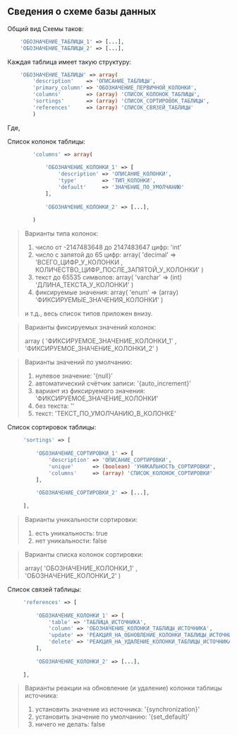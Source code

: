 ## Сведения о схеме базы данных

Общий вид Схемы таков:
```php
    'ОБОЗНАЧЕНИЕ_ТАБЛИЦЫ_1' => [...],
    'ОБОЗНАЧЕНИЕ_ТАБЛИЦЫ_2' => [...],
```

Каждая таблица имеет такую структуру:
```php
    'ОБОЗНАЧЕНИЕ_ТАБЛИЦЫ' => array(
        'description'    => 'ОПИСАНИЕ_ТАБЛИЦЫ',
        'primary_column' => 'ОБОЗНАЧЕНИЕ_ПЕРВИЧНОЙ_КОЛОНКИ',
        'columns'        => (array) 'СПИСОК_КОЛОНОК_ТАБЛИЦЫ',
        'sortings'       => (array) 'СПИСОК_СОРТИРОВОК_ТАБЛИЦЫ',
        'references'     => (array) 'СПИСОК_СВЯЗЕЙ_ТАБЛИЦЫ'
        )
```

Где,

Список колонок таблицы:
```php
        'columns' => array(
        
            'ОБОЗНАЧЕНИЕ_КОЛОНКИ_1' => [
                'description' => 'ОПИСАНИЕ_КОЛОНКИ',
                'type'        => 'ТИП_КОЛОНКИ',
                'default'     => 'ЗНАЧЕНИЕ_ПО_УМОЛЧАНИЮ'
            ],
            
            'ОБОЗНАЧЕНИЕ_КОЛОНКИ_2' => [...],
            
        )
```

> Варианты типа колонок:
>
> 1. число от -2147483648 до 2147483647 цифр: 'int'
> 2. число с запятой до 65 цифр: array( 'decimal' => 'ВСЕГО_ЦИФР_У_КОЛОНКИ , КОЛИЧЕСТВО_ЦИФР_ПОСЛЕ_ЗАПЯТОЙ_У_КОЛОНКИ' )
> 3. текст до 65535 символов: array( 'varchar' => (int) 'ДЛИНА_ТЕКСТА_У_КОЛОНКИ' )
> 4. фиксируемые значения: array( 'enum' => (array) 'ФИКСИРУЕМЫЕ_ЗНАЧЕНИЯ_КОЛОНКИ' )
> 
> и т.д., весь список типов приложен внизу.

> Варианты фиксируемых значений колонок: 
>
> array ( 'ФИКСИРУЕМОЕ_ЗНАЧЕНИЕ_КОЛОНКИ_1' , 'ФИКСИРУЕМОЕ_ЗНАЧЕНИЕ_КОЛОНКИ_2' )

> Варианты значений по умолчанию: 
>
> 1. нулевое значение: '{null}'
> 2. автоматический счётчик записи: '{auto_increment}'
> 3. вариант из фиксируемого значения: 'ФИКСИРУЕМОЕ_ЗНАЧЕНИЕ_КОЛОНКИ'
> 4. без текста: ''
> 5. текст: 'ТЕКСТ_ПО_УМОЛЧАНИЮ_В_КОЛОНКЕ'

Список сортировок таблицы:
```php
     'sortings' => [
     
         'ОБОЗНАЧЕНИЕ_СОРТИРОВКИ_1' => [
             'description' => 'ОПИСАНИЕ_СОРТИРОВКИ',
             'unique'      => (boolean) 'УНИКАЛЬНОСТЬ_СОРТИРОВКИ',
             'columns'     => (array) 'СПИСОК_КОЛОНОК_СОРТИРОВКИ'
         ],
         
         'ОБОЗНАЧЕНИЕ_СОРТИРОВКИ_2' => [...],
         
     ],
```

> Варианты уникальности сортировки: 
>
> 1. есть уникальность: true
> 2. нет уникальности: false

> Варианты списка колонок сортировки: 
>
> array( 'ОБОЗНАЧЕНИЕ_КОЛОНКИ_1' , 'ОБОЗНАЧЕНИЕ_КОЛОНКИ_2' )


Список связей таблицы:
```php
     'references' => [
     
         'ОБОЗНАЧЕНИЕ_КОЛОНКИ_1' => [
             'table' => 'ТАБЛИЦА_ИСТОЧНИКА',
             'column' => 'ОБОЗНАЧЕНИЕ_КОЛОНКИ_ТАБЛИЦЫ_ИСТОЧНИКА',
             'update' => 'РЕАКЦИЯ_НА_ОБНОВЛЕНИЕ_КОЛОНКИ_ТАБЛИЦЫ_ИСТОЧНИКА',
             'delete' => 'РЕАКЦИЯ_НА_УДАЛЕНИЕ_КОЛОНКИ_ТАБЛИЦЫ_ИСТОЧНИКА'
         ],
         
         'ОБОЗНАЧЕНИЕ_КОЛОНКИ_2' => [...],
         
     ],
```

> Варианты реакции на обновление (и удаление) колонки таблицы источника: 
>
> 1. установить значение из источника: '{synchronization}'
> 2. установить значение по умолчанию: '{set_default}'
> 3. ничего не делать: false
